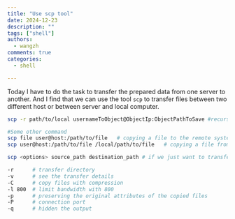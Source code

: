 ```yaml
---
title: "Use scp tool"
date: 2024-12-23
description: ""
tags: ["shell"]
authors:
  - wangzh
comments: true
categories:  
  - shell

---
```


Today I have to do the task to transfer the prepared data from one server to another. And I find that we can use the tool `scp` to transfer files between two different host or between server and  local computer.

<!-- more -->

```bash
scp -r path/to/local usernameToObject@ObjectIp:ObjectPathToSave #recursively transfer files in the dir

#Some other command
scp file user@host:/path/to/file   # copying a file to the remote system using scp command
scp user@host:/path/to/file /local/path/to/file   # copying a file from the remote system using scp command

scp <options> source_path destination_path # if we just want to transfer files in the

-r      # transfer directory 
-v      # see the transfer details
-C      # copy files with compression
-l 800  # limit bandwidth with 800
-p      # preserving the original attributes of the copied files
-P      # connection port
-q      # hidden the output

```



